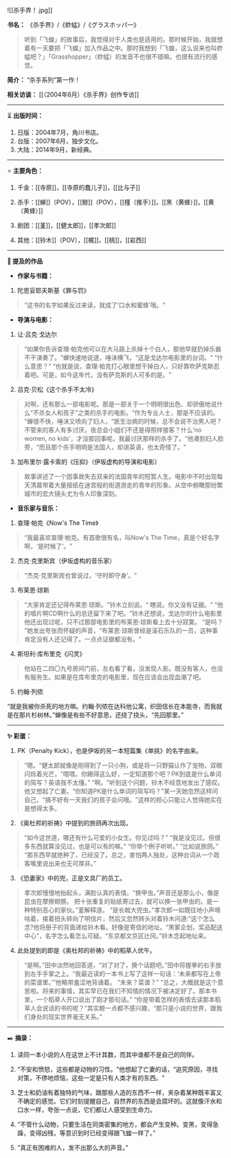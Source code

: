 
![[杀手界！.jpg]]

**书名：** 《杀手界》/《蚱蜢》/《グラスホッパ一》

> 听到「飞蝗」的故事后，我觉得对于人类也是适用的。那时候开始，我就想着有一天要把「飞蝗」加入作品之中。那时我想到「飞蝗，这么说来也叫蚱蜢吧？」「Grasshopper」（蚱蜢）的发音不也很不错嘛。也很有流行的感觉。

**简介：**  “杀手系列”第一作！

**相关访谈：** [[（2004年6月）《杀手界》创作专访]] 

---

⏳ **出版时间：** 

1. 日版：2004年7月，角川书店。
2. 台版：2007年6月，独步文化。
3. 大陆：2014年9月，新经典。

---

⭐ **主要角色：** 

1. 千金：[[寺原]]，[[寺原的蠢儿子]]，[[比与子]]

2. 杀手：[[蝉]]（POV），[[鲸]]（POV），[[槿（推手）]]，[[黑（黄蜂）]]，[[黄（黄蜂）]]

3. 剧团：[[堇]]，[[健太郎]]，[[孝次郎]]

4. 其他：[[铃木]]（POV），[[梶]]，[[桃]]，[[岩西]]

---

**📜 提及的作品**

- **作家与书籍：** 

1. 陀思妥耶夫斯基《罪与罚》

> ​“这书的名字如果反过来读，就成了‘口水和蜜蜂’哦。​”

- **导演与电影：** 

1. 让·吕克·戈达尔

> “如果你告诉查理·帕克他可以在大马路上杀掉十个白人，那他早就扔掉乐器不干演奏了。​”蝉快速地说道，唾沫横飞，​“这是戈达尔电影里的台词。​”
> “什么意思？​”
> “也就是说，查理·帕克打心眼里想干掉白人，只好靠吹萨克斯忍着吧。可是，如今这年代，没有萨克斯的人可多的是。​”

2. 吕克·贝松《这个杀手不太冷》

> 对啊，还有那么一部电影呢。那是一部关于一个明明很出色、却骄傲地说什么“不杀女人和孩子”之类的杀手的电影。​“作为专业人士，那是不应该的。​”蝉很不快，唾沫又喷向了妇人，​“医生治病的时候，总不会说不治男人吧？不管来的客人有多讨厌，夜总会小姐们不还是得照样接客？什么‘no women, no kids’，才没那回事呢。我最讨厌那样的杀手了。​”他凑到妇人脸旁，​“而且那个杀手明明是法国人，却讲英语，也太奇怪了。​”

3. 加布里尔·露卡索的《压抑》（伊坂虚构的导演和电影）

> 故事讲述了一个因事故失去双亲的法国青年的短暂人生。电影中不时出现每天清晨带着大量报纸在迷宫般的街道游走的青年的形象。从空中俯瞰那纷繁城市的宏大镜头尤为令人印象深刻。

- **音乐家与音乐：** 

1. 查理·帕克《Now's The Time》

> “我最喜欢查理·帕克。​有首歌很有名，叫Now's The Time，真是个好名字啊，‘是时候了’。​”

2. 杰克·克里斯宾（伊坂虚构的音乐家）

> “杰克·克里斯宾也曾说过，‘守时即守身’。​”

3. 布莱恩·琼斯

> “大家肯定还记得布莱恩·琼斯。​”铃木立刻说。“
> 瞎说。你又没有证据。​”
> “他的唱片啊CD啊什么的总还留下来了吧。​”铃木还想说，戈达尔的什么电影里他还出现过呢，只不过那部电影里的布莱恩·琼斯看上去十分寂寞。
> “是吗？​”她发出夸张而怀疑的声音，​“布莱恩·琼斯曾经是滚石乐队的一员，这种事肯定没有人还记得了。一点点证据都没有。​”

4. 斯坦利·库布里克《闪灵》

> 他站在二四〇九号房间门前，左右看了看，没发现人影。既没有客人，也没有服务生。如果是在库布里克的电影里，现在应该会出现血潮了吧。

5. 约翰·列侬

“就是我被你杀死的地方嘛。约翰·列侬在达科他公寓，织田信长在本能寺，而我就是在那片杉树林。”蝉像是有些不好意思，还挠了挠头，“先回那里。”

---

**✨ 彩蛋：** 

1. PK（Penalty Kick），也是伊坂的另一本短篇集《单挑》的名字由来。

> “嗯。​”健太郎就像是刚得到了一只小狗，或是将一只野猫认作了宠物，双眼闪烁着光芒，​“喂喂。你踢得这么好，一定知道那个吧？PK到底是什么单词的简写？英语我不太懂。”
> “啊。​”听到这个问题，铃木不经意地发出了感叹。他又想起了亡妻。​“你知道PK是什么单词的简写吗？​”某一天她忽然这样问自己，​“搞不好有一天我们的孩子会问哦。​”这样的担心只能让人觉得她实在是想得太多。

2. 《奥杜邦的祈祷》中提到的旅鸽再次出现。

> “如今这世道，哪还有什么可爱的小女生。你见过吗？”
> “我是没见过。但很多东西就算没见过，也是可以有的嘛。”
> “你举个例子听听。”
> “比如说旅鸽。”
> “那东西早就绝种了，已经没了。总之，害怕两人独处，这种台词从一个政客嘴里说出来也无可厚非。”

3. 《恐妻家》中的兜，正是文具厂的员工。

> 孝次郎慢慢地抬起头，满脸认真的表情。“换甲虫。”声音还是那么小，像是昆虫在摩擦翅膀。
> 把十张重复的贴纸寄过去，就可以换一张甲虫的。是一种特别恶心的家伙。”堇解释道。
> “是长戟大兜虫。”孝次郎一如既往地小声嘀咕着，接着扭头转向了明信片，然后又忽然转头对着铃木问道:“这个怎么念?他将册子的背面递给铃木看。好像是寄信的地址。“黑冢企划，奖品配送中心”，名字怎么看怎么可疑。“东京都文京区辻冈。”铃木念起地址来。

4. 此处提到的即是《奥杜邦的祈祷》中的稻草人优午。

> “是啊。”田中淡然地回答道，“对了对了，换个话题吧。”田中将握拳的右手放到左手手掌之上。“我最近读的一本书上写了这样一句话：‘未来都写在上帝的菜谱里。’”他略带羞涩地背诵着。
> “未来？菜谱？”
> “总之，大概就是这个意思啦。将来的事情，其实早已在我们不知情的情况下被决定好了。那本书里，一个稻草人开口说出了刚才那句话。”
> “你是带着怎样的表情去读那本稻草人会说话的书的呢？”其实鲸一点都不感兴趣，“那只是小说的世界，跟我们身处的现实世界毫无关系。”

---

✒️ **摘录：** 

1. 读同一本小说的人在这世上不计其数，而其中谁都不是自己的同伴。

2. “不安和愤怒，这些都是动物的习性。​”他想起了亡妻的话，​“追究原因，寻找对策，不停地烦恼，这些一定是只有人类才有的东西。​”

3. 芝士和奶油有着独特的气味，跟那些人造的东西不一样，夹杂着某种既丰富又不确定的感觉。它们时刻提醒自己，自然界的东西是会腐坏的。这就像汗水和口水一样，夸张一点说，它们都让人感受到生命力。

4. “不管什么动物，只要生活在同类密集的地方，都会产生变种。变黑，变得急躁，变得凶残，等意识到时已经变得跟飞蝗一样了。”

5. “真正有困难的人，发不出那么大的声音。”